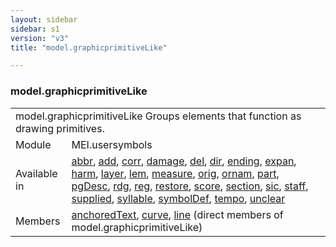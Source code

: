 ```yaml
---
layout: sidebar
sidebar: s1
version: "v3"
title: "model.graphicprimitiveLike"

---
```


<div class="classSpec model">
   <h3 id="model.graphicprimitiveLike">model.graphicprimitiveLike</h3>
   <table class="wovenodd">
      <tr>
         <td colspan="2" class="wovenodd-col2">
            <span class="label">model.graphicprimitiveLike</span> Groups elements that function as drawing primitives.
         </td>
      </tr>
      <tr>
         <td class="wovenodd-col1">
            <span class="label" lang="en">Module</span>
         </td>
         <td class="wovenodd-col2">MEI.usersymbols</td>
      </tr>
      <tr>
         <td class="wovenodd-col1">
            <span class="label" lang="en">Available in</span>
         </td>
         <td class="wovenodd-col2">
            <div class="parent">
               <div>
                  <a class="link_odd_elementSpec" href="/{{ page.version }}/abbr">abbr</a>, 
                  <a class="link_odd_elementSpec" href="/{{ page.version }}/add">add</a>, 
                  <a class="link_odd_elementSpec" href="/{{ page.version }}/corr">corr</a>, 
                  <a class="link_odd_elementSpec" href="/{{ page.version }}/damage">damage</a>, 
                  <a class="link_odd_elementSpec" href="/{{ page.version }}/del">del</a>, 
                  <a class="link_odd_elementSpec" href="/{{ page.version }}/dir">dir</a>, 
                  <a class="link_odd_elementSpec" href="/{{ page.version }}/ending">ending</a>, 
                  <a class="link_odd_elementSpec" href="/{{ page.version }}/expan">expan</a>, 
                  <a class="link_odd_elementSpec" href="/{{ page.version }}/harm">harm</a>, 
                  <a class="link_odd_elementSpec" href="/{{ page.version }}/layer">layer</a>, 
                  <a class="link_odd_elementSpec" href="/{{ page.version }}/lem">lem</a>, 
                  <a class="link_odd_elementSpec" href="/{{ page.version }}/measure">measure</a>, 
                  <a class="link_odd_elementSpec" href="/{{ page.version }}/orig">orig</a>, 
                  <a class="link_odd_elementSpec" href="/{{ page.version }}/ornam">ornam</a>, 
                  <a class="link_odd_elementSpec" href="/{{ page.version }}/part">part</a>, 
                  <a class="link_odd_elementSpec" href="/{{ page.version }}/pgDesc">pgDesc</a>, 
                  <a class="link_odd_elementSpec" href="/{{ page.version }}/rdg">rdg</a>, 
                  <a class="link_odd_elementSpec" href="/{{ page.version }}/reg">reg</a>, 
                  <a class="link_odd_elementSpec" href="/{{ page.version }}/restore">restore</a>, 
                  <a class="link_odd_elementSpec" href="/{{ page.version }}/score">score</a>, 
                  <a class="link_odd_elementSpec" href="/{{ page.version }}/section">section</a>, 
                  <a class="link_odd_elementSpec" href="/{{ page.version }}/sic">sic</a>, 
                  <a class="link_odd_elementSpec" href="/{{ page.version }}/staff">staff</a>, 
                  <a class="link_odd_elementSpec" href="/{{ page.version }}/supplied">supplied</a>, 
                  <a class="link_odd_elementSpec" href="/{{ page.version }}/syllable">syllable</a>, 
                  <a class="link_odd_elementSpec" href="/{{ page.version }}/symbolDef">symbolDef</a>, 
                  <a class="link_odd_elementSpec" href="/{{ page.version }}/tempo">tempo</a>, 
                  <a class="link_odd_elementSpec" href="/{{ page.version }}/unclear">unclear</a>
               </div>
            </div>
         </td>
      </tr>
      <tr>
         <td class="wovenodd-col1">
            <span class="label" lang="en">Members</span>
         </td>
         <td class="wovenodd-col2">
            <div class="parent">
               <div>
                  <a class="link_odd_elementSpec" href="/{{ page.version }}/anchoredText">anchoredText</a>, 
                  <a class="link_odd_elementSpec" href="/{{ page.version }}/curve">curve</a>, 
                  <a class="link_odd_elementSpec" href="/{{ page.version }}/line">line</a> (direct members of model.graphicprimitiveLike)
               </div>
            </div>
         </td>
      </tr>
   </table>
</div>